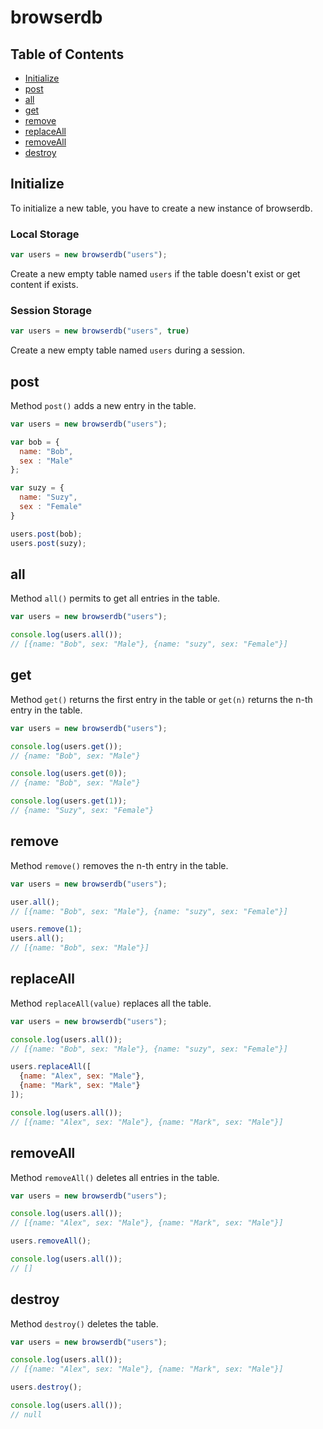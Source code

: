 # browserdb

## Table of Contents

- [Initialize](#initialize)
- [post](#post)
- [all](#all)
- [get](#get)
- [remove](#remove)
- [replaceAll](#replaceAll)
- [removeAll](#removeAll)
- [destroy](#destroy)

## Initialize

To initialize a new table, you have to create a new instance of browserdb.

### Local Storage

```js
var users = new browserdb("users");
```

Create a new empty table named ``users`` if the table doesn't exist or get content if exists.

### Session Storage

```js
var users = new browserdb("users", true)
```

Create a new empty table named ``users`` during a session.

## post

Method ``post()`` adds a new entry in the table.

```js
var users = new browserdb("users");

var bob = {
  name: "Bob",
  sex : "Male"
};

var suzy = {
  name: "Suzy",
  sex : "Female"
}

users.post(bob);
users.post(suzy);
```

## all

Method ``all()`` permits to get all entries in the table.

```js
var users = new browserdb("users");

console.log(users.all());
// [{name: "Bob", sex: "Male"}, {name: "suzy", sex: "Female"}]
```

## get

Method ``get()`` returns the first entry in the table or ``get(n)`` returns the n-th entry in the table.

```js
var users = new browserdb("users");

console.log(users.get());
// {name: "Bob", sex: "Male"}

console.log(users.get(0));
// {name: "Bob", sex: "Male"}

console.log(users.get(1));
// {name: "Suzy", sex: "Female"}
```

## remove

Method ``remove()`` removes the n-th entry in the table.

```js
var users = new browserdb("users");

user.all();
// [{name: "Bob", sex: "Male"}, {name: "suzy", sex: "Female"}]

users.remove(1);
users.all();
// [{name: "Bob", sex: "Male"}]
```

## replaceAll

Method ``replaceAll(value)`` replaces all the table.

```js
var users = new browserdb("users");

console.log(users.all());
// [{name: "Bob", sex: "Male"}, {name: "suzy", sex: "Female"}]

users.replaceAll([
  {name: "Alex", sex: "Male"},
  {name: "Mark", sex: "Male"}
]);

console.log(users.all());
// [{name: "Alex", sex: "Male"}, {name: "Mark", sex: "Male"}]
```

## removeAll

Method ``removeAll()`` deletes all entries in the table.

```js
var users = new browserdb("users");

console.log(users.all());
// [{name: "Alex", sex: "Male"}, {name: "Mark", sex: "Male"}]

users.removeAll();

console.log(users.all());
// []
```

## destroy

Method ``destroy()`` deletes the table.

```js
var users = new browserdb("users");

console.log(users.all());
// [{name: "Alex", sex: "Male"}, {name: "Mark", sex: "Male"}]

users.destroy();

console.log(users.all());
// null
```

